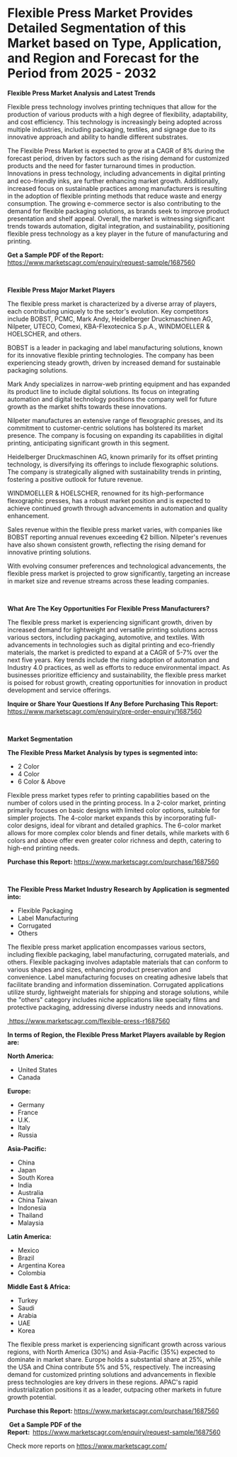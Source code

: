 <p><h1>Flexible Press Market Provides Detailed Segmentation of this Market based on Type, Application, and Region and Forecast for the Period from 2025 - 2032</h1></p><p><strong>Flexible Press Market Analysis and Latest Trends</strong></p>
<p><p>Flexible press technology involves printing techniques that allow for the production of various products with a high degree of flexibility, adaptability, and cost efficiency. This technology is increasingly being adopted across multiple industries, including packaging, textiles, and signage due to its innovative approach and ability to handle different substrates.</p><p>The Flexible Press Market is expected to grow at a CAGR of 8% during the forecast period, driven by factors such as the rising demand for customized products and the need for faster turnaround times in production. Innovations in press technology, including advancements in digital printing and eco-friendly inks, are further enhancing market growth. Additionally, increased focus on sustainable practices among manufacturers is resulting in the adoption of flexible printing methods that reduce waste and energy consumption. The growing e-commerce sector is also contributing to the demand for flexible packaging solutions, as brands seek to improve product presentation and shelf appeal. Overall, the market is witnessing significant trends towards automation, digital integration, and sustainability, positioning flexible press technology as a key player in the future of manufacturing and printing.</p></p>
<p><strong>Get a Sample PDF of the Report:&nbsp;</strong> <a href="https://www.marketscagr.com/enquiry/request-sample/1687560?utm_campaign=2935&utm_medium=2&utm_source=Github&utm_content=ia&utm_term=08042025&utm_id=flexible-press">https://www.marketscagr.com/enquiry/request-sample/1687560</a></p>
<p>&nbsp;</p>
<p><strong>Flexible Press Major Market Players</strong></p>
<p><p>The flexible press market is characterized by a diverse array of players, each contributing uniquely to the sector's evolution. Key competitors include BOBST, PCMC, Mark Andy, Heidelberger Druckmaschinen AG, Nilpeter, UTECO, Comexi, KBA-Flexotecnica S.p.A., WINDMOELLER & HOELSCHER, and others.</p><p>BOBST is a leader in packaging and label manufacturing solutions, known for its innovative flexible printing technologies. The company has been experiencing steady growth, driven by increased demand for sustainable packaging solutions.</p><p>Mark Andy specializes in narrow-web printing equipment and has expanded its product line to include digital solutions. Its focus on integrating automation and digital technology positions the company well for future growth as the market shifts towards these innovations.</p><p>Nilpeter manufactures an extensive range of flexographic presses, and its commitment to customer-centric solutions has bolstered its market presence. The company is focusing on expanding its capabilities in digital printing, anticipating significant growth in this segment.</p><p>Heidelberger Druckmaschinen AG, known primarily for its offset printing technology, is diversifying its offerings to include flexographic solutions. The company is strategically aligned with sustainability trends in printing, fostering a positive outlook for future revenue.</p><p>WINDMOELLER & HOELSCHER, renowned for its high-performance flexographic presses, has a robust market position and is expected to achieve continued growth through advancements in automation and quality enhancement.</p><p>Sales revenue within the flexible press market varies, with companies like BOBST reporting annual revenues exceeding €2 billion. Nilpeter's revenues have also shown consistent growth, reflecting the rising demand for innovative printing solutions.</p><p>With evolving consumer preferences and technological advancements, the flexible press market is projected to grow significantly, targeting an increase in market size and revenue streams across these leading companies.</p></p>
<p>&nbsp;</p>
<p><strong>What Are The Key Opportunities For Flexible Press Manufacturers?</strong></p>
<p><p>The flexible press market is experiencing significant growth, driven by increased demand for lightweight and versatile printing solutions across various sectors, including packaging, automotive, and textiles. With advancements in technologies such as digital printing and eco-friendly materials, the market is predicted to expand at a CAGR of 5-7% over the next five years. Key trends include the rising adoption of automation and Industry 4.0 practices, as well as efforts to reduce environmental impact. As businesses prioritize efficiency and sustainability, the flexible press market is poised for robust growth, creating opportunities for innovation in product development and service offerings.</p></p>
<p><strong>Inquire or Share Your Questions If Any Before Purchasing This Report:</strong> <a href="https://www.marketscagr.com/enquiry/pre-order-enquiry/1687560?utm_campaign=2935&utm_medium=2&utm_source=Github&utm_content=ia&utm_term=08042025&utm_id=flexible-press">https://www.marketscagr.com/enquiry/pre-order-enquiry/1687560</a></p>
<p>&nbsp;</p>
<p><strong>Market Segmentation</strong></p>
<p><strong>The Flexible Press Market Analysis by types is segmented into:</strong></p>
<p><ul><li>2 Color</li><li>4 Color</li><li>6 Color & Above</li></ul></p>
<p><p>Flexible press market types refer to printing capabilities based on the number of colors used in the printing process. In a 2-color market, printing primarily focuses on basic designs with limited color options, suitable for simpler projects. The 4-color market expands this by incorporating full-color designs, ideal for vibrant and detailed graphics. The 6-color market allows for more complex color blends and finer details, while markets with 6 colors and above offer even greater color richness and depth, catering to high-end printing needs.</p></p>
<p><strong>Purchase this Report:&nbsp;</strong><a href="https://www.marketscagr.com/purchase/1687560?utm_campaign=2935&utm_medium=2&utm_source=Github&utm_content=ia&utm_term=08042025&utm_id=flexible-press">https://www.marketscagr.com/purchase/1687560</a></p>
<p>&nbsp;</p>
<p><strong>The Flexible Press Market Industry Research by Application is segmented into:</strong></p>
<p><ul><li>Flexible Packaging</li><li>Label Manufacturing</li><li>Corrugated</li><li>Others</li></ul></p>
<p><p>The flexible press market application encompasses various sectors, including flexible packaging, label manufacturing, corrugated materials, and others. Flexible packaging involves adaptable materials that can conform to various shapes and sizes, enhancing product preservation and convenience. Label manufacturing focuses on creating adhesive labels that facilitate branding and information dissemination. Corrugated applications utilize sturdy, lightweight materials for shipping and storage solutions, while the "others" category includes niche applications like specialty films and protective packaging, addressing diverse industry needs and innovations.</p></p>
<p><a href="https://www.marketscagr.com/flexible-press-r1687560?utm_campaign=2935&utm_medium=2&utm_source=Github&utm_content=ia&utm_term=08042025&utm_id=flexible-press">&nbsp;https://www.marketscagr.com/flexible-press-r1687560</a></p>
<p><strong>In terms of Region, the Flexible Press Market Players available by Region are:</strong></p>
<p>
    <p> <strong> North America: </strong>
        <ul>
            <li>United States</li>
            <li>Canada</li>
        </ul>
        </p> 
    <p> <strong> Europe: </strong>
        <ul>
            <li>Germany</li>
            <li>France</li>
            <li>U.K.</li>
            <li>Italy</li>
            <li>Russia</li>
        </ul>
        </p> 
    <p> <strong> Asia-Pacific: </strong>
        <ul>
            <li>China</li>
            <li>Japan</li>
            <li>South Korea</li>
            <li>India</li>
            <li>Australia</li>
            <li>China Taiwan</li>
            <li>Indonesia</li>
            <li>Thailand</li>
            <li>Malaysia</li>
        </ul>
        </p> 
    <p> <strong> Latin America: </strong>
        <ul>
            <li>Mexico</li>
            <li>Brazil</li>
            <li>Argentina Korea</li>
            <li>Colombia</li>
        </ul>
        </p> 
    <p> <strong> Middle East & Africa: </strong>
        <ul>
            <li>Turkey</li>
            <li>Saudi</li>
            <li>Arabia</li>
            <li>UAE</li>
            <li>Korea</li>
        </ul>
    </p>
    </p>
<p><p>The flexible press market is experiencing significant growth across various regions, with North America (30%) and Asia-Pacific (35%) expected to dominate in market share. Europe holds a substantial share at 25%, while the USA and China contribute 5% and 5%, respectively. The increasing demand for customized printing solutions and advancements in flexible press technologies are key drivers in these regions. APAC's rapid industrialization positions it as a leader, outpacing other markets in future growth potential.</p></p>
<p><strong>Purchase this Report: </strong><a href="https://www.marketscagr.com/purchase/1687560?utm_campaign=2935&utm_medium=2&utm_source=Github&utm_content=ia&utm_term=08042025&utm_id=flexible-press">https://www.marketscagr.com/purchase/1687560</a></p>
<p>&nbsp;<strong>Get a Sample PDF of the Report:&nbsp;&nbsp;</strong><a href="https://www.marketscagr.com/enquiry/request-sample/1687560?utm_campaign=2935&utm_medium=2&utm_source=Github&utm_content=ia&utm_term=08042025&utm_id=flexible-press">https://www.marketscagr.com/enquiry/request-sample/1687560</a></p>
<p><strong></strong></p>
<p>Check more reports on <a href="https://www.marketscagr.com/?utm_campaign=2935&utm_medium=2&utm_source=Github&utm_content=ia&utm_term=08042025&utm_id=flexible-press">https://www.marketscagr.com/</a></p>